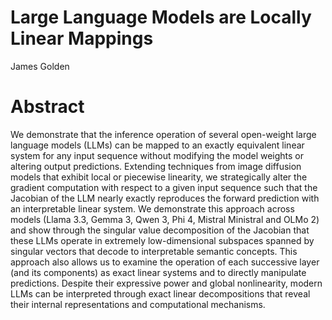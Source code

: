 # Large Language Models are Locally Linear Mappings
James Golden

# Abstract

We demonstrate that the inference operation of several open-weight large language models (LLMs) can be mapped to an exactly equivalent linear system for any input sequence without modifying the model weights or altering output predictions. Extending techniques from image diffusion models that exhibit local or piecewise linearity, we strategically alter the gradient computation with respect to a given input sequence such that the Jacobian of the LLM nearly exactly reproduces the forward prediction with an interpretable linear system. We demonstrate this approach across models (Llama 3.3, Gemma 3, Qwen 3, Phi 4, Mistral Ministral and OLMo 2) and show through the singular value decomposition of the Jacobian that these LLMs operate in extremely low-dimensional subspaces spanned by singular vectors that decode to interpretable semantic concepts. This approach also allows us to examine the operation of each successive layer (and its components) as exact linear systems and to directly manipulate predictions. Despite their expressive power and global nonlinearity, modern LLMs can be interpreted through exact linear decompositions that reveal their internal representations and computational mechanisms.
